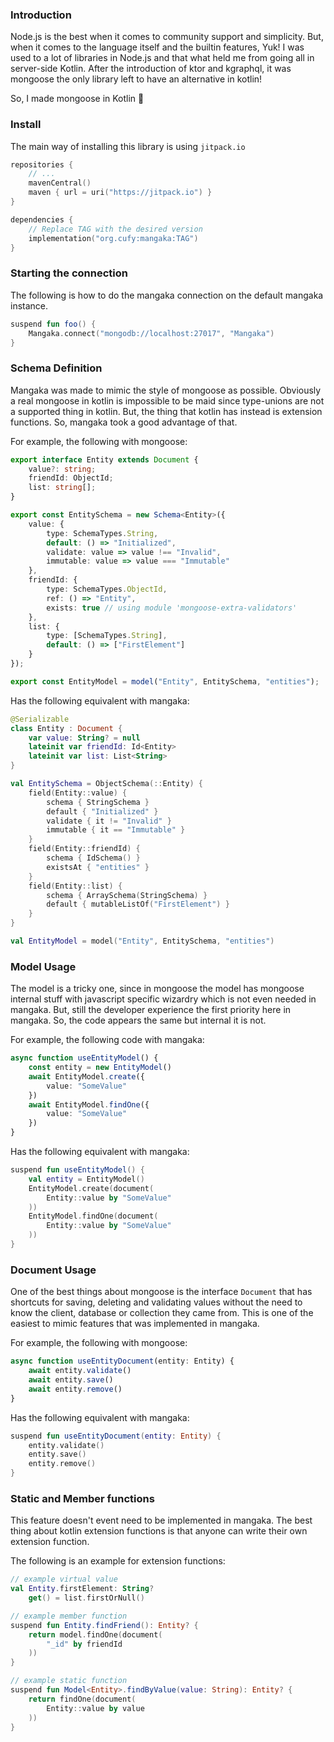 ### Introduction

Node.js is the best when it comes to community support and
simplicity.
But, when it comes to the language itself and the builtin
features, Yuk!
I was used to a lot of libraries in Node.js and that what
held me from
going all in server-side Kotlin.
After the introduction of ktor and kgraphql, it was mongoose
the only
library left to have an alternative in kotlin!

So, I made mongoose in Kotlin 🤤

### Install

The main way of installing this library is
using `jitpack.io`

```kts
repositories {
    // ...
    mavenCentral()
    maven { url = uri("https://jitpack.io") }
}

dependencies {
    // Replace TAG with the desired version
    implementation("org.cufy:mangaka:TAG")
}
```

### Starting the connection

The following is how to do the mangaka connection on the
default mangaka instance.

```kotlin
suspend fun foo() {
    Mangaka.connect("mongodb://localhost:27017", "Mangaka")
}
```

### Schema Definition

Mangaka was made to mimic the style of mongoose as possible.
Obviously a real mongoose in kotlin is impossible to be maid
since type-unions are not a supported thing in kotlin. But,
the thing that kotlin has instead is extension functions.
So, mangaka took a good advantage of that.

For example, the following with mongoose:

```typescript
export interface Entity extends Document {
    value?: string;
    friendId: ObjectId;
    list: string[];
}

export const EntitySchema = new Schema<Entity>({
    value: {
        type: SchemaTypes.String,
        default: () => "Initialized",
        validate: value => value !== "Invalid",
        immutable: value => value === "Immutable"
    },
    friendId: {
        type: SchemaTypes.ObjectId,
        ref: () => "Entity",
        exists: true // using module 'mongoose-extra-validators'
    },
    list: {
        type: [SchemaTypes.String],
        default: () => ["FirstElement"]
    }
});

export const EntityModel = model("Entity", EntitySchema, "entities");
```

Has the following equivalent with mangaka:

```kotlin
@Serializable
class Entity : Document {
    var value: String? = null
    lateinit var friendId: Id<Entity>
    lateinit var list: List<String>
}

val EntitySchema = ObjectSchema(::Entity) {
    field(Entity::value) {
        schema { StringSchema }
        default { "Initialized" }
        validate { it != "Invalid" }
        immutable { it == "Immutable" }
    }
    field(Entity::friendId) {
        schema { IdSchema() }
        existsAt { "entities" }
    }
    field(Entity::list) {
        schema { ArraySchema(StringSchema) }
        default { mutableListOf("FirstElement") }
    }
}

val EntityModel = model("Entity", EntitySchema, "entities")
```

### Model Usage

The model is a tricky one, since in mongoose the model has
mongoose internal stuff with javascript specific wizardry
which is not even needed in mangaka. But, still the
developer experience the first priority here in mangaka.
So, the code appears the same but internal it is not.

For example, the following code with mangaka:

```typescript
async function useEntityModel() {
    const entity = new EntityModel()
    await EntityModel.create({
        value: "SomeValue"
    })
    await EntityModel.findOne({
        value: "SomeValue"
    })
}
```

Has the following equivalent with mangaka:

```kotlin
suspend fun useEntityModel() {
    val entity = EntityModel()
    EntityModel.create(document(
        Entity::value by "SomeValue"
    ))
    EntityModel.findOne(document(
        Entity::value by "SomeValue"
    ))
}
```

### Document Usage

One of the best things about mongoose is the interface
`Document` that has shortcuts for saving, deleting and
validating values without the need to know the client,
database or collection they came from.
This is one of the easiest to mimic features that was
implemented in mangaka.

For example, the following with mongoose:

```typescript
async function useEntityDocument(entity: Entity) {
    await entity.validate()
    await entity.save()
    await entity.remove()
}
```

Has the following equivalent with mangaka:

```kotlin
suspend fun useEntityDocument(entity: Entity) {
    entity.validate()
    entity.save()
    entity.remove()
}
```

### Static and Member functions

This feature doesn't event need to be implemented in
mangaka.
The best thing about kotlin extension functions is that
anyone can write their own extension function.

The following is an example for extension functions:

```kotlin
// example virtual value
val Entity.firstElement: String?
    get() = list.firstOrNull()

// example member function
suspend fun Entity.findFriend(): Entity? {
    return model.findOne(document(
        "_id" by friendId
    ))
}

// example static function
suspend fun Model<Entity>.findByValue(value: String): Entity? {
    return findOne(document(
        Entity::value by value
    ))
}
```
